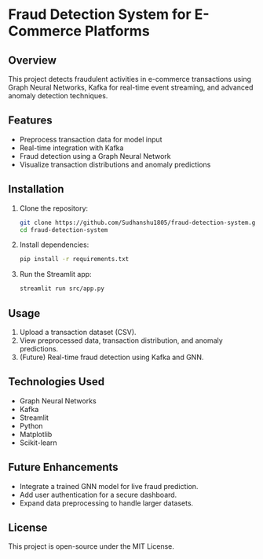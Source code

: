 # Fraud Detection System for E-Commerce Platforms

## Overview
This project detects fraudulent activities in e-commerce transactions using Graph Neural Networks, Kafka for real-time event streaming, and advanced anomaly detection techniques.

## Features
- Preprocess transaction data for model input
- Real-time integration with Kafka
- Fraud detection using a Graph Neural Network
- Visualize transaction distributions and anomaly predictions

## Installation
1. Clone the repository:
   ```bash
   git clone https://github.com/Sudhanshu1805/fraud-detection-system.git
   cd fraud-detection-system
   ```
2. Install dependencies:
   ```bash
   pip install -r requirements.txt
   ```
3. Run the Streamlit app:
   ```bash
   streamlit run src/app.py
   ```

## Usage
1. Upload a transaction dataset (CSV).
2. View preprocessed data, transaction distribution, and anomaly predictions.
3. (Future) Real-time fraud detection using Kafka and GNN.

## Technologies Used
- Graph Neural Networks
- Kafka
- Streamlit
- Python
- Matplotlib
- Scikit-learn

## Future Enhancements
- Integrate a trained GNN model for live fraud prediction.
- Add user authentication for a secure dashboard.
- Expand data preprocessing to handle larger datasets.

## License
This project is open-source under the MIT License.
